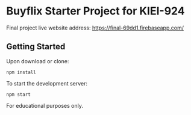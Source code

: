 # Buyflix Starter Project for KIEI-924
Final project live website address:
https://final-69dd1.firebaseapp.com/


## Getting Started

Upon download or clone:

```
npm install
```

To start the development server:

```
npm start
```

For educational purposes only.
